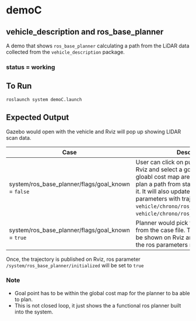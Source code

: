 # demoC

## vehicle_description and ros_base_planner

A demo that shows `ros_base_planner` calculating a path from the LiDAR data collected from the `vehicle_description` package.

### status = working

## To Run
```
roslaunch system demoC.launch
```

## Expected Output
Gazebo would open with the vehicle and Rviz will pop up showing LIDAR scan data.

Case | Description
--- | ---
system/ros_base_planner/flags/goal_known = `false` | User can click on publish goal button in Rviz and select a goal point within the gloabl cost map area. The planner would plan a path from start to goal and display it. It will also update following ros parameters with trajectory data: `vehicle/chrono/ros_base_planner/traj/x`, `vehicle/chrono/ros_base_planner/traj/y`.
system/ros_base_planner/flags/goal_known = `true` | Planner would pick the goal coordinates from the case file. The trajectory would be shown on Rviz and planner will update the ros parameters mentioned above.

Once, the trajectory is published on Rviz, ros parameter `/system/ros_base_planner/initialized` will be set to `true`

### Note
- Goal point has to be within the global cost map for the planner to ba able to plan.
- This is not closed loop, it just shows the a functional ros planner built into the system.
